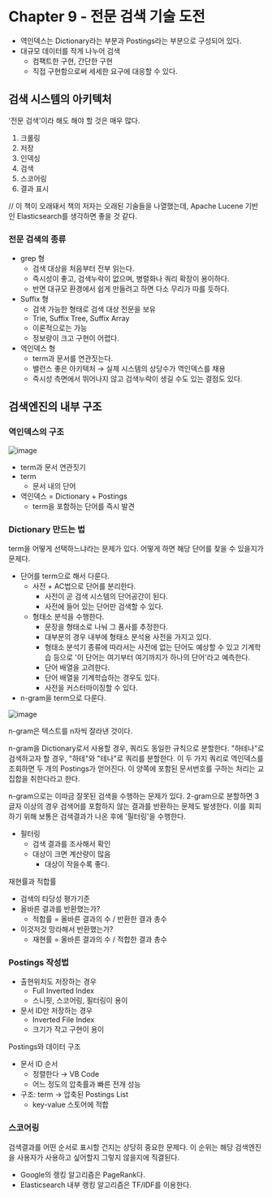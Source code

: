 # Chapter 9 - 전문 검색 기술 도전
- 역인덱스는 Dictionary라는 부분과 Postings라는 부분으로 구성되어 있다.
- 대규모 데이터를 작게 나누어 검색
  - 컴팩트한 구현, 간단한 구현
  - 직접 구현함으로써 세세한 요구에 대응할 수 있다.

## 검색 시스템의 아키텍처
'전문 검색'이라 해도 해야 할 것은 매우 많다.

1. 크롤링
2. 저장
3. 인덱싱
4. 검색
5. 스코어링
6. 결과 표시

// 이 책이 오래돼서 책의 저자는 오래된 기술들을 나열했는데, Apache Lucene 기반인 Elasticsearch를 생각하면 좋을 것 같다.

### 전문 검색의 종류
- grep 형
  - 검색 대상을 처음부터 전부 읽는다.
  - 즉시성이 좋고, 검색누락이 없으며, 병렬화나 쿼리 확장이 용이하다.
  - 반면 대규모 환경에서 쉽게 만들려고 하면 다소 무리가 따를 듯하다.
- Suffix 형
  - 검색 가능한 형태로 검색 대상 전문을 보유
  - Trie, Suffix Tree, Suffix Array
  - 이론적으로는 가능
  - 정보량이 크고 구현이 어렵다.
- 역인덱스 형
  - term과 문서를 연관짓는다.
  - 밸런스 좋은 아키텍처 → 실제 시스템의 상당수가 역인덱스를 채용
  - 즉시성 측면에서 뛰어나지 않고 검색누락이 생길 수도 있는 결점도 있다.

## 검색엔진의 내부 구조
### 역인덱스의 구조
![image](https://github.com/alanhakhyeonsong/LetsReadBooks/assets/60968342/06dcee12-4083-4461-bb34-f18bd6bf9fb1)

- term과 문서 연관짓기
- term
  - 문서 내의 단어
- 역인덱스 = Dictionary + Postings
  - term을 포함하는 단어를 즉시 발견

### Dictionary 만드는 법
term을 어떻게 선택하느냐라는 문제가 있다. 어떻게 하면 해당 단어를 찾을 수 있을지가 문제다.

- 단어를 term으로 해서 다룬다.
  - 사전 + AC법으로 단어를 분리한다.
    - 사전이 곧 검색 시스템의 단어공간이 된다.
    - 사전에 들어 있는 단어만 검색할 수 있다.
  - 형태소 분석을 수행한다.
    - 문장을 형태소로 나눠 그 품사를 추정한다.
    - 대부분의 경우 내부에 형태소 분석용 사전을 가지고 있다.
    - 형태소 분석기 종류에 따라서는 사전에 없는 단어도 예상할 수 있고 기계학습 등으로 '이 단어는 여기부터 여기까지가 하나의 단어'라고 예측한다.
    - 단어 배열을 고려한다.
    - 단어 배열을 기계학습하는 경우도 있다.
    - 사전을 커스터마이징할 수 있다.
- n-gram을 term으로 다룬다.

![image](https://github.com/alanhakhyeonsong/LetsReadBooks/assets/60968342/b631f39d-0088-42ba-8310-95f39d7c0668)

n-gram은 텍스트를 n자씩 잘라낸 것이다.

n-gram을 Dictionary로서 사용할 경우, 쿼리도 동일한 규칙으로 분할한다. "하테나"로 검색하고자 할 경우, "하테"와 "테나"로 쿼리를 분할한다. 이 두 가지 쿼리로 역인덱스를 조회하면 두 개의 Postings가 얻어진다. 이 양쪽에 포함된 문서번호를 구하는 처리는 교집합을 취한다라고 한다.

n-gram으로는 이따금 잘못된 검색을 수행하는 문제가 있다. 2-gram으로 분할하면 3글자 이상의 경우 검색어를 포함하지 않는 결과를 반환하는 문제도 발생한다. 이를 회피하기 위해 보통은 검색결과가 나온 후에 '필터링'을 수행한다.

- 필터링
  - 검색 결과를 조사해서 확인
  - 대상이 크면 계산량이 많음
    - 대상이 작을수록 좋다.

재현률과 적합률
- 검색의 타당성 평가기준
- 올바른 결과를 반환했는가?
  - 적합률 = 올바른 결과의 수 / 반환한 결과 총수
- 이것저것 망라해서 반환했는가?
  - 재현률 = 올바른 결과의 수 / 적합한 결과 총수

### Postings 작성법
- 출현위치도 저장하는 경우
  - Full Inverted Index
  - 스니핏, 스코어링, 필터링이 용이
- 문서 ID만 저장하는 경우
  - Inverted File Index
  - 크기가 작고 구현이 용이

Postings와 데이터 구조
- 문서 ID 순서
  - 정렬한다 → VB Code
  - 어느 정도의 압축률과 빠른 전개 성능
- 구조: term → 압축된 Postings List
  - key-value 스토어에 적합

### 스코어링
검색결과를 어떤 순서로 표시할 건지는 상당히 중요한 문제다. 이 순위는 해당 검색엔진을 사용자가 사용하고 싶어할지 그렇지 않을지에 직결된다.

- Google의 랭킹 알고리즘은 PageRank다.
- Elasticsearch 내부 랭킹 알고리즘은 TF/IDF를 이용한다.